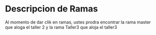 # Descripcion de Ramas 

Al momento de dar clik en ramas, ustes prodra encontrar la rama master que aloga el taller 2 y la rama Taller3 que aloja el taller3

